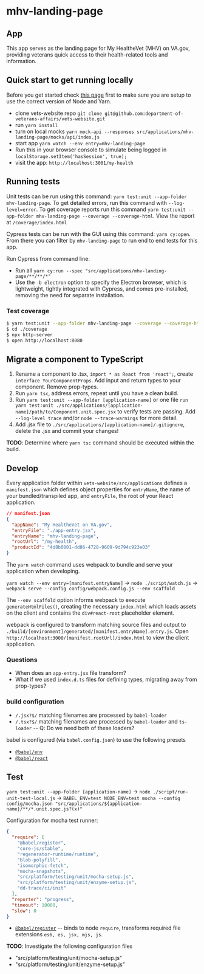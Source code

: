 # mhv-landing-page

## App

This app serves as the landing page for My HealtheVet (MHV) on VA.gov, providing veterans quick access to their health-related tools and information.

## Quick start to get running locally

Before you get started check [this page](https://depo-platform-documentation.scrollhelp.site/developer-docs/setting-up-your-local-frontend-environment) first to make sure you are setup to use the correct version of Node and Yarn.

- clone vets-website repo `git clone git@github.com:department-of-veterans-affairs/vets-website.git`
- run `yarn install`
- turn on local mocks `yarn mock-api --responses src/applications/mhv-landing-page/mocks/api/index.js`
- start app `yarn watch --env entry=mhv-landing-page`
- Run this in your browser console to simulate being logged in `localStorage.setItem('hasSession', true);`
- visit the app: `http://localhost:3001/my-health`

## Running tests

Unit tests can be run using this command: `yarn test:unit --app-folder mhv-landing-page`. To get detailed errors, run this command with `--log-level=error`. To get coverage reports run this command `yarn test:unit --app-folder mhv-landing-page --coverage --coverage-html`. View the report at `/coverage/index.html`

Cypress tests can be run with the GUI using this command: `yarn cy:open`. From there you can filter by `mhv-landing-page` to run end to end tests for this app.

Run Cypress from command line:

- Run all `yarn cy:run --spec "src/applications/mhv-landing-page/**/**/*"`
- Use the `-b electron` option to specify the Electron browser, which is lightweight, tightly integrated with Cypress, and comes pre-installed, removing the need for separate installation.

### Test coverage

```bash
$ yarn test:unit --app-folder mhv-landing-page --coverage --coverage-html
$ cd ./coverage
$ npx http-server
$ open http://localhost:8080
```

## Migrate a component to TypeScript

1. Rename a component to .tsx, `import * as React from 'react';`, create `interface YourComponentProps`. Add input and return types to your component. Remove prop-types.
2. Run `yarn tsc`, address errors, repeat until you have a clean build.
3. Run `yarn test:unit --app-folder [application-name]` or one file `run yarn test:unit ./src/applications/[application-name]/path/to/Component.unit.spec.jsx` to verify tests are passing. Add `--log-level trace` and/or `node --trace-warnings` for more detail.
4. Add .jsx file to `./src/applications/[application-name]/.gitignore`, delete the .jsx and commit your changes!

**TODO**: Determine where `yarn tsc` command should be executed within the build.


## Develop

Every application folder within `vets-website/src/applications` defines a `manifest.json` which defines object properties for `entryName`, the name of your bundled/transpiled app, and `entryFile`, the root of your React application.

```json
// manifest.json
{
  "appName": "My HealtheVet on VA.gov",
  "entryFile": "./app-entry.jsx",
  "entryName": "mhv-landing-page",
  "rootUrl": "/my-health",
  "productId": "4d8b0801-dd86-4728-9609-9d794c923e03"
}
```

The `yarn watch` command uses webpack to bundle and serve your application when developing.

`yarn watch --env entry=[manifest.entryName]` ->
  `node ./script/watch.js` ->
  `webpack serve --config config/webpack.config.js --env scaffold`

The `--env scaffold` option informs webpack to execute `generateHtmlFiles()`, creating the necessary `index.html` which loads assets on the client and contains the `div#react-root` placeholder element.

webpack is configured to transform matching source files and output to `./build/[environment]/generated/[manifest.entryName].entry.js`. Open `http://localhost:3000/[manifest.rootUrl]/index.html` to view the client application.


### Questions

- When does an `app-entry.jsx` file transform?
- What if we used `index.d.ts` files for defining types, migrating away from prop-types?


### build configuration

- `/.jsx?$/` matching filenames are processed by `babel-loader`
- `/.tsx?$/` matching filenames are processed by `babel-loader` and `ts-loader` -- Q: Do we need both of these loaders?

babel is configured (via `babel.config.json`) to use the following presets

- [`@babel/env`](https://babeljs.io/docs/babel-preset-env)
- [`@babel/react`](https://babeljs.io/docs/babel-preset-react)


## Test

`yarn test:unit --app-folder [application-name]` ->
  `node ./script/run-unit-test-local.js` ->
  `BABEL_ENV=test NODE_ENV=test mocha --config config/mocha.json "src/applications/${application-name}/**/*.unit.spec.js?(x)"`

Configuration for mocha test runner:

```json
{
  "require": [
    "@babel/register",
    "core-js/stable",
    "regenerator-runtime/runtime",
    "blob-polyfill",
    "isomorphic-fetch",
    "mocha-snapshots",
    "src/platform/testing/unit/mocha-setup.js",
    "src/platform/testing/unit/enzyme-setup.js",
    "dd-trace/ci/init"
  ],
  "reporter": "progress",
  "timeout": 10000,
  "slow": 0
}
```

- [`@babel/register`](babeljs.io/docs/babel-register) -- binds to node `require`, transforms required file extensions `es6, es, jsx, mjs, js`.

**TODO**: Investigate the following configuration files

  - "src/platform/testing/unit/mocha-setup.js"
  - "src/platform/testing/unit/enzyme-setup.js"
